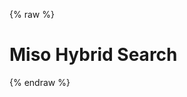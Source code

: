 {% raw %}
<h1 class="hero-title">Miso Hybrid Search</h1>
<div id="miso-hybrid-search-combo" class="miso-hybrid-search-combo">
  <miso-hybrid-search class="miso-hybrid-search-combo__query-container" logo="false">
    <miso-query></miso-query>
  </miso-hybrid-search>
</div>
<script>
const misocmd = window.misocmd || (window.misocmd = []);
misocmd.push(async () => {
  // setup client
  const MisoClient = window.MisoClient;
  const client = new MisoClient(window.DEFAULT_ASK_API_KEY);
  const workflow = client.ui.hybridSearch;
  workflow.useLink(q => `/ui/hybrid-search/production/?q=${q}`);
  // render DOM and get elements
  await client.ui.ready;
});
</script>
{% endraw %}
